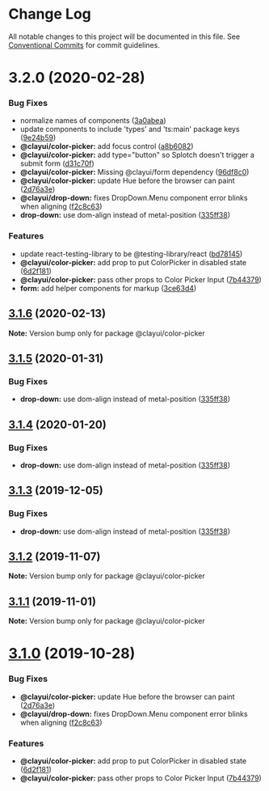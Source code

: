 # Change Log

All notable changes to this project will be documented in this file.
See [Conventional Commits](https://conventionalcommits.org) for commit guidelines.

# 3.2.0 (2020-02-28)

### Bug Fixes

-   normalize names of components ([3a0abea](https://github.com/liferay/clay/tree/master/packages/clay-color-picker/commit/3a0abea))
-   update components to include 'types' and 'ts:main' package keys ([9e24b59](https://github.com/liferay/clay/tree/master/packages/clay-color-picker/commit/9e24b59))
-   **@clayui/color-picker:** add focus control ([a8b6082](https://github.com/liferay/clay/tree/master/packages/clay-color-picker/commit/a8b6082))
-   **@clayui/color-picker:** add type="button" so Splotch doesn't trigger a submit form ([d31c70f](https://github.com/liferay/clay/tree/master/packages/clay-color-picker/commit/d31c70f))
-   **@clayui/color-picker:** Missing @clayui/form dependency ([96df8c0](https://github.com/liferay/clay/tree/master/packages/clay-color-picker/commit/96df8c0))
-   **@clayui/color-picker:** update Hue before the browser can paint ([2d76a3e](https://github.com/liferay/clay/tree/master/packages/clay-color-picker/commit/2d76a3e))
-   **@clayui/drop-down:** fixes DropDown.Menu component error blinks when aligning ([f2c8c63](https://github.com/liferay/clay/tree/master/packages/clay-color-picker/commit/f2c8c63))
-   **drop-down:** use dom-align instead of metal-position ([335ff38](https://github.com/liferay/clay/tree/master/packages/clay-color-picker/commit/335ff38))

### Features

-   update react-testing-library to be @testing-library/react ([bd78145](https://github.com/liferay/clay/tree/master/packages/clay-color-picker/commit/bd78145))
-   **@clayui/color-picker:** add prop to put ColorPicker in disabled state ([6d2f181](https://github.com/liferay/clay/tree/master/packages/clay-color-picker/commit/6d2f181))
-   **@clayui/color-picker:** pass other props to Color Picker Input ([7b44379](https://github.com/liferay/clay/tree/master/packages/clay-color-picker/commit/7b44379))
-   **form:** add helper components for markup ([3ce63d4](https://github.com/liferay/clay/tree/master/packages/clay-color-picker/commit/3ce63d4))

## [3.1.6](https://github.com/liferay/clay/tree/master/packages/clay-color-picker/compare/@clayui/color-picker@3.1.5...@clayui/color-picker@3.1.6) (2020-02-13)

**Note:** Version bump only for package @clayui/color-picker

## [3.1.5](https://github.com/liferay/clay/tree/master/packages/clay-color-picker/compare/@clayui/color-picker@3.1.2...@clayui/color-picker@3.1.5) (2020-01-31)

### Bug Fixes

-   **drop-down:** use dom-align instead of metal-position ([335ff38](https://github.com/liferay/clay/tree/master/packages/clay-color-picker/commit/335ff38))

## [3.1.4](https://github.com/liferay/clay/tree/master/packages/clay-color-picker/compare/@clayui/color-picker@3.1.2...@clayui/color-picker@3.1.4) (2020-01-20)

### Bug Fixes

-   **drop-down:** use dom-align instead of metal-position ([335ff38](https://github.com/liferay/clay/tree/master/packages/clay-color-picker/commit/335ff38))

## [3.1.3](https://github.com/liferay/clay/tree/master/packages/clay-color-picker/compare/@clayui/color-picker@3.1.2...@clayui/color-picker@3.1.3) (2019-12-05)

### Bug Fixes

-   **drop-down:** use dom-align instead of metal-position ([335ff38](https://github.com/liferay/clay/tree/master/packages/clay-color-picker/commit/335ff38))

## [3.1.2](https://github.com/liferay/clay/tree/master/packages/clay-color-picker/compare/@clayui/color-picker@3.1.1...@clayui/color-picker@3.1.2) (2019-11-07)

**Note:** Version bump only for package @clayui/color-picker

## [3.1.1](https://github.com/liferay/clay/tree/master/packages/clay-color-picker/compare/@clayui/color-picker@3.1.0...@clayui/color-picker@3.1.1) (2019-11-01)

**Note:** Version bump only for package @clayui/color-picker

# [3.1.0](https://github.com/liferay/clay/tree/master/packages/clay-color-picker/compare/@clayui/color-picker@3.0.0...@clayui/color-picker@3.1.0) (2019-10-28)

### Bug Fixes

-   **@clayui/color-picker:** update Hue before the browser can paint ([2d76a3e](https://github.com/liferay/clay/tree/master/packages/clay-color-picker/commit/2d76a3e))
-   **@clayui/drop-down:** fixes DropDown.Menu component error blinks when aligning ([f2c8c63](https://github.com/liferay/clay/tree/master/packages/clay-color-picker/commit/f2c8c63))

### Features

-   **@clayui/color-picker:** add prop to put ColorPicker in disabled state ([6d2f181](https://github.com/liferay/clay/tree/master/packages/clay-color-picker/commit/6d2f181))
-   **@clayui/color-picker:** pass other props to Color Picker Input ([7b44379](https://github.com/liferay/clay/tree/master/packages/clay-color-picker/commit/7b44379))

